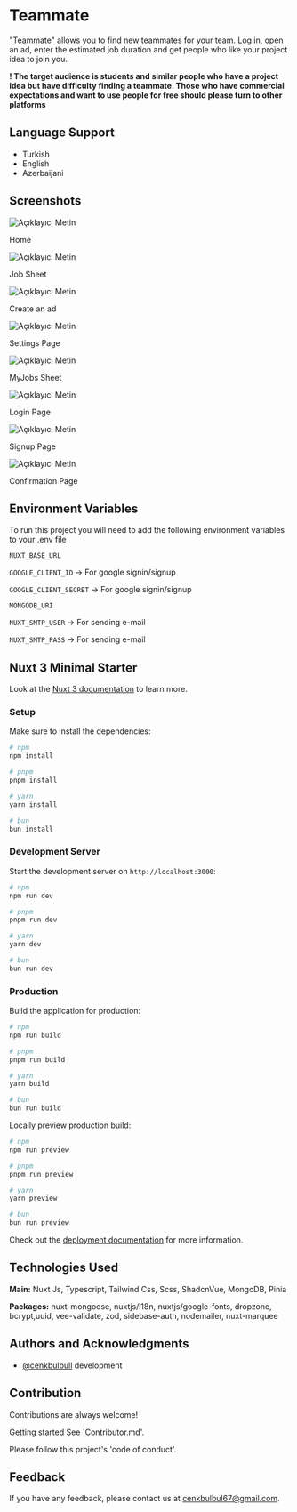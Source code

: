 # Teammate

"Teammate" allows you to find new teammates for your team. Log in, open an ad, enter the estimated job duration and get people who like your project idea to join you.

**! The target audience is students and similar people who have a project idea but have difficulty finding a teammate. Those who have commercial expectations and want to use people for free should please turn to other platforms**

## Language Support

- Turkish
- English
- Azerbaijani

## Screenshots

  <div >
    <img src="public/dashboard.png" alt="Açıklayıcı Metin" />
    <p>Home</p>
  </div>

  <div>
    <img src="public/jobsheet.png" alt="Açıklayıcı Metin" />
    <p>Job Sheet</p>
  </div>

  <div>
    <img src="public/findateammate.png" alt="Açıklayıcı Metin" />
    <p>Create an ad</p>
  </div>

  <div>
    <img src="public/settings.png" alt="Açıklayıcı Metin" />
    <p>Settings Page</p>
  </div>

  <div>
    <img src="public/myjobs.png" alt="Açıklayıcı Metin" />
    <p>MyJobs Sheet</p>
  </div>

   <div>
    <img src="public/login.png" alt="Açıklayıcı Metin" />
    <p>Login Page</p>
  </div>

   <div>
    <img src="public/signup.png" alt="Açıklayıcı Metin" />
    <p>Signup Page</p>
  </div>

   <div>
    <img src="public/confirmation.png" alt="Açıklayıcı Metin" />
    <p>Confirmation Page</p>
  </div>

## Environment Variables

To run this project you will need to add the following environment variables to your .env file

`NUXT_BASE_URL`

`GOOGLE_CLIENT_ID` -> For google signin/signup

`GOOGLE_CLIENT_SECRET` -> For google signin/signup

`MONGODB_URI`

`NUXT_SMTP_USER` -> For sending e-mail

`NUXT_SMTP_PASS` -> For sending e-mail

## Nuxt 3 Minimal Starter

Look at the [Nuxt 3 documentation](https://nuxt.com/docs/getting-started/introduction) to learn more.

### Setup

Make sure to install the dependencies:

```bash
# npm
npm install

# pnpm
pnpm install

# yarn
yarn install

# bun
bun install
```

### Development Server

Start the development server on `http://localhost:3000`:

```bash
# npm
npm run dev

# pnpm
pnpm run dev

# yarn
yarn dev

# bun
bun run dev
```

### Production

Build the application for production:

```bash
# npm
npm run build

# pnpm
pnpm run build

# yarn
yarn build

# bun
bun run build
```

Locally preview production build:

```bash
# npm
npm run preview

# pnpm
pnpm run preview

# yarn
yarn preview

# bun
bun run preview
```

Check out the [deployment documentation](https://nuxt.com/docs/getting-started/deployment) for more information.

## Technologies Used

**Main:** Nuxt Js, Typescript, Tailwind Css, Scss, ShadcnVue, MongoDB, Pinia

**Packages:** nuxt-mongoose, nuxtjs/i18n, nuxtjs/google-fonts, dropzone, bcrypt,uuid, vee-validate, zod, sidebase-auth, nodemailer, nuxt-marquee

## Authors and Acknowledgments

- [@cenkbulbull](https://github.com/cenkbulbull) development

## Contribution

Contributions are always welcome!

Getting started See `Contributor.md'.

Please follow this project's 'code of conduct'.

## Feedback

If you have any feedback, please contact us at cenkbulbul67@gmail.com.
